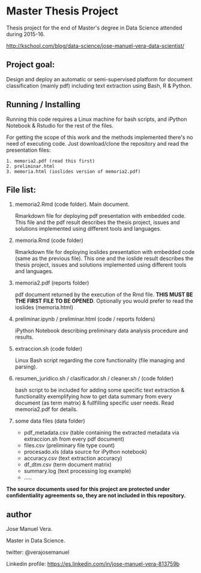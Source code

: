 # Master Thesis Project

Thesis project for the end of Master's degree in Data Science attended during 2015-16.

http://kschool.com/blog/data-science/jose-manuel-vera-data-scientist/

## Project goal:

Design and deploy an automatic or semi-supervised platform for document classification (mainly pdf) including text extraction using Bash, R & Python.

## Running / Installing

Running this code requires a Linux machine for bash scripts, and iPython Notebook & Rstudio for the rest of the files.

For getting the scope of this work and the methods implemented there's no need of executing code. Just download/clone the repository and read the presentation files:

	1. memoria2.pdf (read this first)
	2. preliminar.html
	3. memoria.html (ioslides version of memoria2.pdf)
	
## File list:

1. memoria2.Rmd  (code folder). Main document.

	Rmarkdown file for deploying pdf presentation with embedded code. This file and the pdf result describes the thesis project, issues and solutions implemented using different tools and languages.
	
2. memoria.Rmd  (code folder)

	Rmarkdown file for deploying ioslides presentation with embedded code (same as the previous file). This one and the ioslide result describes the thesis project, issues and solutions implemented using different tools and languages.

3. memoria2.pdf  (reports folder)

	pdf document returned by the execution of the Rmd file. **THIS MUST BE THE FIRST FILE TO BE OPENED**. Optionally you would prefer to read the ioslides (memoria.html)

4. preliminar.ipynb / preliminar.html  (code / reports folders)

	iPython Notebook describing preliminary data analysis procedure and results. 
	
5. extraccion.sh (code folder)
	
	Linux Bash script regarding the core functionality (file managing and parsing).

6. resumen_juridico.sh  / clasificador.sh /  cleaner.sh /  (code folder)

	bash script to be included for adding some specific text extraction & functionality exemplifying how to get data summary from every document (as term matrix)  & fullfilling specific user needs. Read memoria2.pdf for details.

7. some data files   (data folder)
	
	- pdf_metadata.csv (table containing the extracted metadata via extraccion.sh from every pdf document)
	- files.csv (preliminary file type count)
	- procesado.xls (data source for iPython notebook)
	- accuracy.csv  (text extraction accuracy)
	- df_dtm.csv  (term document matrix)
	- summary.log (text processing log example)
	- .....
	

**The source documents used for this project are protected under confidentiality agreements so, they are not included in this repository.**

## author

Jose Manuel Vera.

Master in Data Science. 

twitter: @verajosemanuel

Linkedin profile: https://es.linkedin.com/in/jose-manuel-vera-813759b

